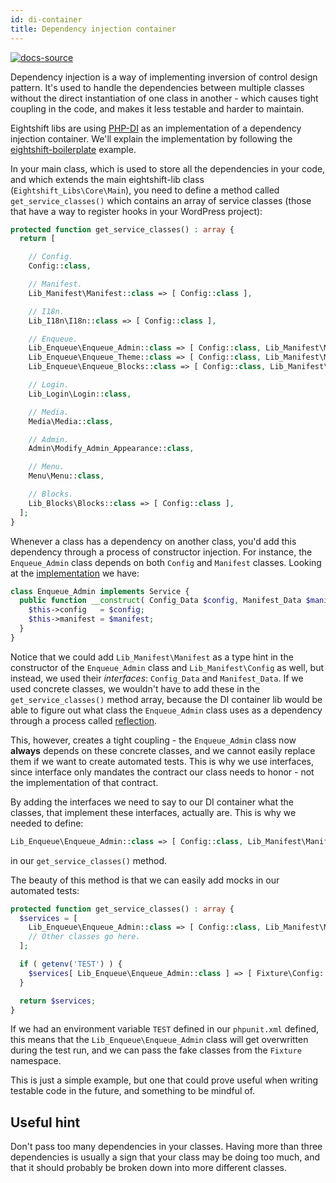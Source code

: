```yaml
---
id: di-container
title: Dependency injection container
---
```


[![docs-source](https://img.shields.io/badge/source-eigthshift--libs-blue?style=for-the-badge&logo=php)](https://github.com/infinum/eightshift-libs/blob/develop/src/class-main.php)

Dependency injection is a way of implementing inversion of control design pattern. It's used to handle the dependencies between multiple classes without the direct instantiation of one class in another - which causes tight coupling in the code, and makes it less testable and harder to maintain.

Eightshift libs are using [PHP-DI](http://php-di.org/) as an implementation of a dependency injection container. We'll explain the implementation by following the [eightshift-boilerplate](https://github.com/infinum/eightshift-boilerplate/blob/develop/src/class-main.php) example.

In your main class, which is used to store all the dependencies in your code, and which extends the main eightshift-lib class (`Eightshift_Libs\Core\Main`), you need to define a method called `get_service_classes()` which contains an array of service classes (those that have a way to register hooks in your WordPress project):

```php
protected function get_service_classes() : array {
  return [

    // Config.
    Config::class,

    // Manifest.
    Lib_Manifest\Manifest::class => [ Config::class ],

    // I18n.
    Lib_I18n\I18n::class => [ Config::class ],

    // Enqueue.
    Lib_Enqueue\Enqueue_Admin::class => [ Config::class, Lib_Manifest\Manifest::class ],
    Lib_Enqueue\Enqueue_Theme::class => [ Config::class, Lib_Manifest\Manifest::class ],
    Lib_Enqueue\Enqueue_Blocks::class => [ Config::class, Lib_Manifest\Manifest::class ],

    // Login.
    Lib_Login\Login::class,

    // Media.
    Media\Media::class,

    // Admin.
    Admin\Modify_Admin_Appearance::class,

    // Menu.
    Menu\Menu::class,

    // Blocks.
    Lib_Blocks\Blocks::class => [ Config::class ],
  ];
}
```

Whenever a class has a dependency on another class, you'd add this dependency through a process of constructor injection. For instance, the `Enqueue_Admin` class depends on both `Config` and `Manifest` classes. Looking at the [implementation](https://github.com/infinum/eightshift-libs/blob/develop/src/enqueue/class-enqueue-admin.php) we have:

```php
class Enqueue_Admin implements Service {
  public function __construct( Config_Data $config, Manifest_Data $manifest ) {
    $this->config   = $config;
    $this->manifest = $manifest;
  }
}
```

Notice that we could add `Lib_Manifest\Manifest` as a type hint in the constructor of the `Enqueue_Admin` class and `Lib_Manifest\Config` as well, but instead, we used their _interfaces_: `Config_Data` and `Manifest_Data`. If we used concrete classes, we wouldn't have to add these in the `get_service_classes()` method array, because the DI container lib would be able to figure out what class the `Enqueue_Admin` class uses as a dependency through a process called [reflection](https://www.php.net/manual/en/intro.reflection.php).

This, however, creates a tight coupling - the `Enqueue_Admin` class now **always** depends on these concrete classes, and we cannot easily replace them if we want to create automated tests.
This is why we use interfaces, since interface only mandates the contract our class needs to honor - not the implementation of that contract.

By adding the interfaces we need to say to our DI container what the classes, that implement these interfaces, actually are. This is why we needed to define:

```php
Lib_Enqueue\Enqueue_Admin::class => [ Config::class, Lib_Manifest\Manifest::class ]
```

in our `get_service_classes()` method.

The beauty of this method is that we can easily add mocks in our automated tests:

```php
protected function get_service_classes() : array {
  $services = [
    Lib_Enqueue\Enqueue_Admin::class => [ Config::class, Lib_Manifest\Manifest::class ],
    // Other classes go here.
  ];

  if ( getenv('TEST') ) {
    $services[ Lib_Enqueue\Enqueue_Admin::class ] => [ Fixture\Config::class, Fixture\Manifest::class ];
  }

  return $services;
}
```

If we had an environment variable `TEST` defined in our `phpunit.xml` defined, this means that the `Lib_Enqueue\Enqueue_Admin` class will get overwritten during the test run, and we can pass the fake classes from the `Fixture` namespace.

This is just a simple example, but one that could prove useful when writing testable code in the future, and something to be mindful of.

## Useful hint

Don't pass too many dependencies in your classes. Having more than three dependencies is usually a sign that your class may be doing too much, and that it should probably be broken down into more different classes.
